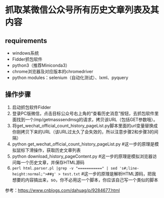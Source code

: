 # 抓取某微信公众号所有历史文章列表及其内容

## requirements
* windows系统
* Fidder抓包软件
* python3（推荐Miniconda3）
* chrome浏览器及对应版本的chromedriver
* python modules：selenium（自动化测试）、lxml、pyquery

## 操作步骤
1. 启动抓包软件Fidder
1. 登录PC版微信，点击目标公众号右上角的“查看历史消息”按钮，去抓包软件里面找到一个/mp/getmasssendmsg的请求，拷贝该URL（包括GET参数哦）。
1. 将get_wechat_official_count_history_pageList.py脚本里面的url变量替换成你刚拷贝下来的URL（该URL过太久了会失效的，所以注意步骤2和步骤3的间隔）
1. python get_wechat_official_count_history_pageList.py #这一步的原理是模拟鼠标下滑操作，获取历史文章列表
1.  python download_history_pageContent.py #这一步的原理是模拟浏览器访问每一个历史文章，并保存HTML源码
1. `perl html.parser.pl |grep -v "===========" | sed 's#;line-height:normal;">##g' > test.txt`   #这一步的原理是解析HTML源码，把我想要的内容搞出来，so，你不必用这一个脚本，你应该自己写一个类似的脚本

参考：https://www.cnblogs.com/dahuag/p/9284677.html
